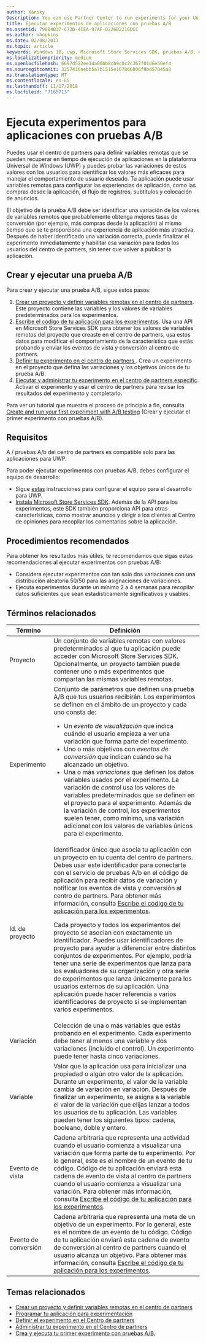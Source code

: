 ```yaml
---
author: Xansky
Description: You can use Partner Center to run experiments for your Universal Windows Platform (UWP) apps with A/B testing.
title: Ejecutar experimentos de aplicaciones con pruebas A/B
ms.assetid: 790B4B37-C72D-4CEA-97AF-D226B2216DCC
ms.author: mhopkins
ms.date: 02/08/2017
ms.topic: article
keywords: Windows 10, uwp, Microsoft Store Services SDK, pruebas A/B, experimentos
ms.localizationpriority: medium
ms.openlocfilehash: 6697d522ee14a00bb8cb9c0c2c367f01d6e50ef4
ms.sourcegitcommit: 3257416aebb5a7b1515e107866806f8bd57845a8
ms.translationtype: MT
ms.contentlocale: es-ES
ms.lasthandoff: 11/17/2018
ms.locfileid: "7165713"
---
```

# <a name="run-app-experiments-with-ab-testing"></a>Ejecuta experimentos para aplicaciones con pruebas A/B

Puedes usar el centro de partners para definir variables remotas que se pueden recuperar en tiempo de ejecución de aplicaciones en la plataforma Universal de Windows (UWP) y puedes probar las variaciones de estos valores con los usuarios para identificar los valores más eficaces para manejar el comportamiento de usuario deseado. Tu aplicación puede usar variables remotas para configurar las experiencias de aplicación, como las compras desde la aplicación, el flujo de registros, subtítulos y colocación de anuncios.

El objetivo de la prueba A/B debe ser identificar una variación de los valores de variables remotos que probablemente obtenga mejores tasas de conversión (por ejemplo, más compras desde la aplicación) al mismo tiempo que se te proporciona una experiencia de aplicación más atractiva. Después de haber identificado una variación correcta, puede finalizar el experimento inmediatamente y habilitar esa variación para todos los usuarios del centro de partners, sin tener que volver a publicar la aplicación.

## <a name="create-and-run-an-ab-test"></a>Crear y ejecutar una prueba A/B

Para crear y ejecutar una prueba A/B, sigue estos pasos:

1. [Crear un proyecto y definir variables remotas en el centro de partners](create-a-project-and-define-remote-variables-in-the-dev-center-dashboard.md). Este proyecto contiene las variables y los valores de variables predeterminados para los experimentos.  
2. [Escribe el código de tu aplicación para los experimentos](code-your-experiment-in-your-app.md). Usa una API en Microsoft Store Services SDK para obtener los valores de variables remotos del proyecto que creaste en el centro de partners, usa estos datos para modificar el comportamiento de la característica que estás probando y enviar los eventos de vista y conversión al centro de partners.
3. [Definir tu experimento en el centro de partners ](define-your-experiment-in-the-dev-center-dashboard.md). Crea un experimento en el proyecto que defina las variaciones y los objetivos únicos de tu prueba A/B.
4. [Ejecutar y administrar tu experimento en el centro de partners especific](manage-your-experiment.md). Activar el experimento y usar el centro de partners para revisar los resultados del experimento y completarlo.

Para ver un tutorial que muestra el proceso de principio a fin, consulta [Create and run your first experiment with A/B testing](create-and-run-your-first-experiment-with-a-b-testing.md) (Crear y ejecutar el primer experimento con pruebas A/B).

## <a name="requirements"></a>Requisitos

A / pruebas A/b del centro de partners es compatible solo para las aplicaciones para UWP.

Para poder ejecutar experimentos con pruebas A/B, debes configurar el equipo de desarrollo:

* Sigue [estas](../get-started/get-set-up.md) instrucciones para configurar el equipo para el desarrollo para UWP.
* [Instala Microsoft Store Services SDK](microsoft-store-services-sdk.md#install-the-sdk). Además de la API para los experimentos, este SDK también proporciona API para otras características, como mostrar anuncios y dirigir a los clientes al Centro de opiniones para recopilar los comentarios sobre la aplicación.

## <a name="best-practices"></a>Procedimientos recomendados

Para obtener los resultados más útiles, te recomendamos que sigas estas recomendaciones al ejecutar experimentos con pruebas A/B:

* Considera ejecutar experimentos con tan solo dos variaciones con una distribución aleatoria 50/50 para las asignaciones de variaciones.
* Ejecuta experimentos durante un mínimo 2 a 4 semanas para recopilar datos suficientes que sean estadísticamente significativos y usables.

<span id="terms" />

## <a name="related-terms"></a>Términos relacionados

|  Término  |  Definición  |
|--------|--------------|
| Proyecto    |   Un conjunto de variables remotas con valores predeterminados al que tu aplicación puede acceder con Microsoft Store Services SDK. Opcionalmente, un proyecto también puede contener uno o más experimentos que compartan las mismas variables remotas.  |
| Experimento    |   Conjunto de parámetros que definen una prueba A/B que tus usuarios recibirán. Los experimentos se definen en el ámbito de un proyecto y cada uno consta de: <p></p><ul><li>Un *evento de visualización* que indica cuándo el usuario empieza a ver una variación que forma parte del experimento.</li><li>Uno o más objetivos con *eventos de conversión* que indican cuándo se ha alcanzado un objetivo.</li><li>Una o más *variaciones* que definen los datos variables usados por el experimento. La variación de *control* usa los valores de variables predeterminados que se definen en el proyecto para el experimento. Además de la variación de control, los experimentos suelen tener, como mínimo, una variación adicional con los valores de variables únicos para el experimento. </li></ul>          |
| Id. de proyecto    |   Identificador único que asocia tu aplicación con un proyecto en tu cuenta del centro de partners. Debes usar este identificador para conectarte con el servicio de pruebas A/b en el código de aplicación para recibir datos de variación y notificar los eventos de vista y conversión al centro de partners. Para obtener más información, consulta [Escribe el código de tu aplicación para los experimentos](code-your-experiment-in-your-app.md).<p></p><p>Cada proyecto y todos los experimentos del proyecto se asocian con exactamente un identificador. Puedes usar identificadores de proyecto para ayudar a diferenciar entre distintos conjuntos de experimentos. Por ejemplo, podría tener una serie de experimentos que lanza para los evaluadores de su organización y otra serie de experimentos que lanza únicamente para los usuarios externos de su aplicación.  Una aplicación puede hacer referencia a varios identificadores de proyecto si se implementan varios experimentos.</p>         |
| Variación    |   Colección de una o más variables que estás probando en el experimento. Cada experimento debe tener al menos una variable y dos variaciones (incluido el control). Un experimento puede tener hasta cinco variaciones.           |
| Variable    |  Valor que la aplicación usa para inicializar una propiedad o algún otro valor de la aplicación. Durante un experimento, el valor de la variable cambia de variación en variación. Después de finalizar un experimento, se asigna a la variable el valor de la variación que elijas lanzar a todos los usuarios de tu aplicación. Las variables pueden tener los siguientes tipos: cadena, booleano, doble y entero.
| Evento de vista    |  Cadena arbitraria que representa una actividad cuando el usuario comienza a visualizar una variación que forma parte de tu experimento. Por lo general, este es el nombre de un evento de tu código. Código de tu aplicación enviará esta cadena de evento de vista al centro de partners cuando el usuario comienza a visualizar una variación. Para obtener más información, consulta [Escribe el código de tu aplicación para los experimentos](code-your-experiment-in-your-app.md).
| Evento de conversión    |  Cadena arbitraria que representa una meta de un objetivo de un experimento. Por lo general, este es el nombre de un evento de tu código. Código de tu aplicación enviará esta cadena de evento de conversión al centro de partners cuando el usuario alcanza un objetivo. Para obtener más información, consulta [Escribe el código de tu aplicación para los experimentos](code-your-experiment-in-your-app.md).  

## <a name="related-topics"></a>Temas relacionados

* [Crear un proyecto y definir variables remotas en el centro de partners](create-a-project-and-define-remote-variables-in-the-dev-center-dashboard.md)
* [Programar tu aplicación para experimentación](code-your-experiment-in-your-app.md)
* [Definir el experimento en el Centro de partners](define-your-experiment-in-the-dev-center-dashboard.md)
* [Administrar tu experimento en el Centro de partners](manage-your-experiment.md)
* [Crea y ejecuta tu primer experimento con pruebas A/B.](create-and-run-your-first-experiment-with-a-b-testing.md)
